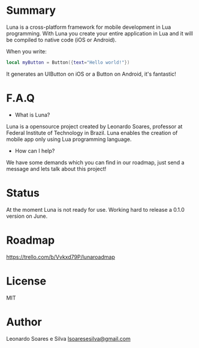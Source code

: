 # Summary

Luna is a cross-platform framework for mobile development in Lua programming.
With Luna you create your entire application in Lua and it will be compiled to native code (iOS or Android).

When you write:

```lua
local myButton = Button({text="Hello world!"})
```

It generates an UIButton on iOS or a Button on Android, it's fantastic!

# F.A.Q
* What is Luna?

Luna is a opensource project created by Leonardo Soares, professor at Federal Institute of Technology in Brazil. 
Luna enables the creation of mobile app only using Lua programming language.

* How can I help?

We have some demands which you can find in our roadmap, just send a message and lets talk about this project!

# Status

At the moment Luna is not ready for use. Working hard to release a 0.1.0 version on June.

# Roadmap

https://trello.com/b/Vvkxd79P/lunaroadmap

# License

MIT

# Author

Leonardo Soares e Silva
lsoaresesilva@gmail.com